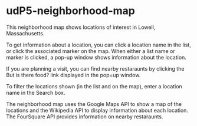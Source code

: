 udP5-neighborhood-map
============================

This neighborhood map shows locations of interest in Lowell, Massachusetts.

To get information about a location, you can click a location name in the list, or click the associated marker on the map. When either a list name or marker is clicked, a pop-up window shows information about the location.

If you are planning a visit, you can find nearby restaraunts by clicking the But is there food? link displayed in the pop=up window.

To filter the locations shown (in the list and on the map), enter a location name in the Search box.

The neighborhood map uses the Google Maps API to show a map of the locations and the Wikipedia API to display information about each location. The FourSquare API provides information on nearby restaraunts.
